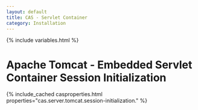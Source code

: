 ```yaml
---
layout: default
title: CAS - Servlet Container
category: Installation
---
```

{% include variables.html %}

# Apache Tomcat - Embedded Servlet Container Session Initialization

{% include_cached casproperties.html properties="cas.server.tomcat.session-initialization." %}
